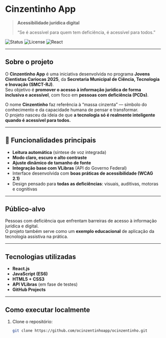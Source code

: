 # Cinzentinho App

> **Acessibilidade jurídica digital**
>
> “Se é acessível para quem tem deficiência, é acessível para todos.”

![Status](https://img.shields.io/badge/status-MVP%20em%20desenvolvimento-blue)
![License](https://img.shields.io/badge/license-GNU%20GPL%20v3-green)
![React](https://img.shields.io/badge/made%20with-React-61dafb)

---

## Sobre o projeto

O **Cinzentinho App** é uma iniciativa desenvolvida no programa **Jovens Cientistas Cariocas 2025**, da **Secretaria Municipal de Ciência, Tecnologia e Inovação (SMCT-RJ)**.  
Seu objetivo é **promover o acesso à informação jurídica de forma inclusiva e acessível**, com foco em **pessoas com deficiência (PCDs)**.

O nome **Cinzentinho** faz referência à “massa cinzenta” — símbolo do conhecimento e da capacidade humana de pensar e transformar.  
O projeto nasceu da ideia de que **a tecnologia só é realmente inteligente quando é acessível para todos.**

---

## 🧩 Funcionalidades principais

- **Leitura automática** (síntese de voz integrada)
- **Modo claro, escuro e alto contraste**
- **Ajuste dinâmico de tamanho de fonte**
- **Integração base com VLibras** (API do Governo Federal)
- Interface desenvolvida com **boas práticas de acessibilidade (WCAG 2.1)**
- Design pensado para **todas as deficiências**: visuais, auditivas, motoras e cognitivas

---

## Público-alvo

Pessoas com deficiência que enfrentam barreiras de acesso à informação jurídica e digital.  
O projeto também serve como um **exemplo educacional** de aplicação da tecnologia assistiva na prática.

---

## Tecnologias utilizadas

- **React.js**
- **JavaScript (ES6)**
- **HTML5 + CSS3**
- **API VLibras** (em fase de testes)
- **GitHub Projects**

---

## Como executar localmente

1. Clone o repositório:
   ```bash
   git clone https://github.com/ocinzentinhoapp/ocinzentinho.git
